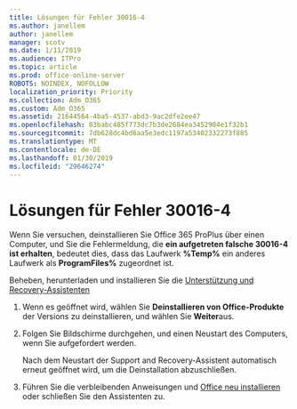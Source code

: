 ```yaml
---
title: Lösungen für Fehler 30016-4
ms.author: janellem
author: janellem
manager: scotv
ms.date: 1/11/2019
ms.audience: ITPro
ms.topic: article
ms.prod: office-online-server
ROBOTS: NOINDEX, NOFOLLOW
localization_priority: Priority
ms.collection: Adm_O365
ms.custom: Adm_O365
ms.assetid: 21644564-4ba5-4537-abd3-9ac2dfe2ee47
ms.openlocfilehash: 03babc485f773dc7b3de2684ea3452904e1f32b1
ms.sourcegitcommit: 7db628dc4bd6aa5e3edc1197a53402332273f885
ms.translationtype: MT
ms.contentlocale: de-DE
ms.lasthandoff: 01/30/2019
ms.locfileid: "29646274"
---
```

# <a name="solutions-for-error-30016-4"></a>Lösungen für Fehler 30016-4


Wenn Sie versuchen, deinstallieren Sie Office 365 ProPlus über einen Computer, und Sie die Fehlermeldung, die **ein aufgetreten falsche 30016-4 ist erhalten**, bedeutet dies, dass das Laufwerk **%Temp%** ein anderes Laufwerk als **ProgramFiles%** zugeordnet ist.
  
Beheben, herunterladen und installieren Sie die [Unterstützung und Recovery-Assistenten](https://aka.ms/SARA-OfficeUninstall-Alchemy)
  
1. Wenn es geöffnet wird, wählen Sie **Deinstallieren von Office-Produkte** der Versions zu deinstallieren, und wählen Sie **Weiter**aus. 
    
2. Folgen Sie Bildschirme durchgehen, und einen Neustart des Computers, wenn Sie aufgefordert werden.
    
    Nach dem Neustart der Support and Recovery-Assistent automatisch erneut geöffnet wird, um die Deinstallation abzuschließen.
    
3. Führen Sie die verbleibenden Anweisungen und [Office neu installieren](https://portal.office.com/OLS/MySoftware.aspx) oder schließen Sie den Assistenten zu. 
    


